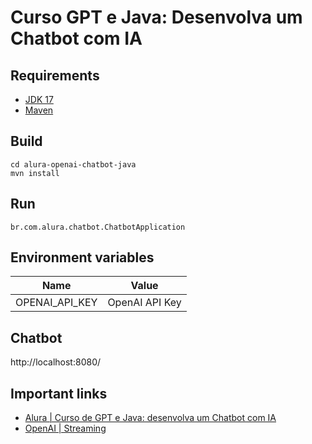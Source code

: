 # Curso GPT e Java: Desenvolva um Chatbot com IA

## Requirements

- [JDK 17](https://www.oracle.com/br/java/technologies/javase/jdk17-archive-downloads.html)
- [Maven](https://maven.apache.org)

## Build

```shell
cd alura-openai-chatbot-java
mvn install
```

## Run

`br.com.alura.chatbot.ChatbotApplication`

## Environment variables

 Name           | Value          
----------------|----------------
 OPENAI_API_KEY | OpenAI API Key 

## Chatbot

http://localhost:8080/

## Important links

* [Alura | Curso de GPT e Java: desenvolva um Chatbot com IA](https://cursos.alura.com.br/course/gpt-java-desenvolva-chatbot-ia)
* [OpenAI | Streaming](https://platform.openai.com/docs/api-reference/streaming)